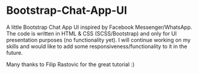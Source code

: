 # Bootstrap-Chat-App-UI

A little Bootstrap Chat App UI inspired by Facebook Messenger/WhatsApp. 
The code is written in HTML & CSS (SCSS/Bootstrap) and only for UI presentation purposes (no functionality yet). 
I will continue working on my skills and would like to add some responsiveness/functionality to it in the future. 

Many thanks to Filip Rastovic for the great tutorial :) 
